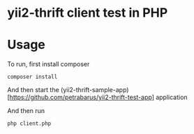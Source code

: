 # yii2-thrift client test in PHP

# Usage

To run, first install composer

```
composer install
```

And then start the (yii2-thrift-sample-app)[https://github.com/petrabarus/yii2-thrift-test-app] application

And then run

```
php client.php
```